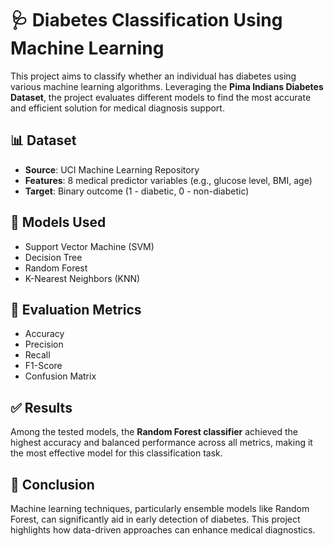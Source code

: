 # 🩺 Diabetes Classification Using Machine Learning

This project aims to classify whether an individual has diabetes using various machine learning algorithms. Leveraging the **Pima Indians Diabetes Dataset**, the project evaluates different models to find the most accurate and efficient solution for medical diagnosis support.

## 📊 Dataset
- **Source**: UCI Machine Learning Repository
- **Features**: 8 medical predictor variables (e.g., glucose level, BMI, age)
- **Target**: Binary outcome (1 - diabetic, 0 - non-diabetic)

## 🧠 Models Used
- Support Vector Machine (SVM)
- Decision Tree
- Random Forest
- K-Nearest Neighbors (KNN)

## 🧪 Evaluation Metrics
- Accuracy
- Precision
- Recall
- F1-Score
- Confusion Matrix

## ✅ Results
Among the tested models, the **Random Forest classifier** achieved the highest accuracy and balanced performance across all metrics, making it the most effective model for this classification task.

## 📌 Conclusion
Machine learning techniques, particularly ensemble models like Random Forest, can significantly aid in early detection of diabetes. This project highlights how data-driven approaches can enhance medical diagnostics.

